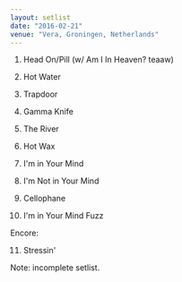 ```yaml
---
layout: setlist
date: "2016-02-21"
venue: "Vera, Groningen, Netherlands"
---
```


 1. Head On/Pill
    (w/ Am I In Heaven? teaaw)

 2. Hot Water

 3. Trapdoor

 4. Gamma Knife

 5. The River

 6. Hot Wax

 7. I'm in Your Mind

 8. I'm Not in Your Mind

 9. Cellophane

10. I'm in Your Mind Fuzz

Encore:

11. Stressin'


Note: incomplete setlist.
